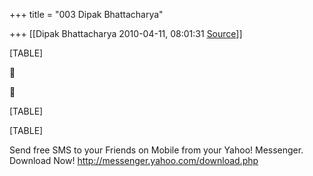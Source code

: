+++
title = "003 Dipak Bhattacharya"

+++
[[Dipak Bhattacharya	2010-04-11, 08:01:31 [Source](https://groups.google.com/g/bvparishat/c/w_P3Da6q810)]]



[TABLE]





[TABLE]

[TABLE]

  
Send free SMS to your Friends on Mobile from your Yahoo! Messenger. Download Now! <http://messenger.yahoo.com/download.php>

